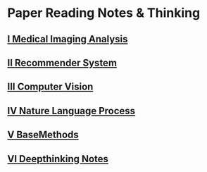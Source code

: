# Paper Reading Notes & Thinking

## [I Medical Imaging Analysis](./medicalimaginganalysis/medicalimaginganalysis.md)
## [II Recommender System](./recommendersystem/recommendersystem.md)
## [III Computer Vision](./computervision/computervision.md)
## [IV Nature Language Process](./naturelanguageprocess/naturelanguageprocess.md)
## [V BaseMethods](./basemethods/basemethods.md)
## [VI Deepthinking Notes](./deepthinkingnotes.md)






